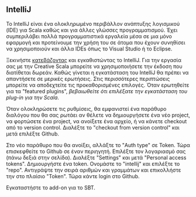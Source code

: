 ## IntelliJ

Το IntelliJ είναι ένα ολοκληρωμένο περιβάλλον ανάπτυξης λογισμικού (IDE) για Scala καθώς και για άλλες γλώσσες προγραμματισμού. Έχει συμπεριλάβει πολλά προγραμματιστικά εργαλεία μέσα σε μια μόνο εφαρμογή και προτείνουμε την χρήση του σε άτομα που έχουν συνηθίσει να χρησιμοποιούν και άλλα IDEs όπως το Visual Studio ή το Eclipse.

Ξεκινήστε [κατεβάζοντας][intellij-download] και εγκαθιστώντας το IntelliJ. Για την εργασία σας με την Creative Scala μπορείτε να χρησιμοποιήσετε την έκδοση που διατίθεται δωρεάν. Καθώς γίνεται η εγκατάσταση του IntelliJ θα πρέπει να απαντήσετε σε μερικές ερωτήσεις. Στις περισσότερες περιπτώσεις μπορείτε να αποδεχτείτε τις προκαθορισμένες επιλογές. Όταν ερωτηθείτε για τα "featured plugins", *βεβαιωθείτε ότι επιλέξατε την εγκατάσταση του plug-in για την Scala*.

Όταν ολοκληρώσετε τις ρυθμίσεις, θα εμφανιστεί ένα παράθυρο διαλόγου που θα σας ρωτάει αν θέλετε να δημιουργήσετε ένα νέο project, να φορτώσετε ένα project, να ανοίξετε ένα αρχείο, ή να κάνετε checkout από το version control.
Διαλέξτε το "checkout from version control" και μετά επιλέξτε Github.

Στο νέο παράθυρο που θα ανοίξει, αλλάξτε το "Auth type" σε Token.
Τώρα επισκεφθείτε το Github σε έναν περιηγητή.
Επιλέξτε τον λογαριασμό σας (πάνω δεξιά στην σελίδα).
Διαλέξτε "Settings" και μετά "Personal access tokens".
Δημιουργήστε ένα token. Ονομάστε το "intellij" και επιλέξτε το "repo".
Αντιγράψτε την σειρά αριθμών και γραμμάτων και επικολλήστε την στο πλαίσιο "Token".
Τώρα κάντε login στο Github.

Εγκαταστήστε το add-on για το SBT.

[intellij-download]: https://www.jetbrains.com/idea/download/
